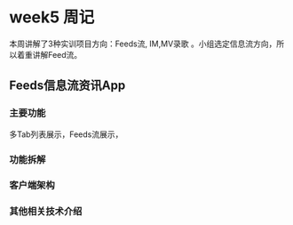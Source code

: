 # week5 周记
本周讲解了3种实训项目方向：Feeds流, IM,MV录歌 。小组选定信息流方向，所以着重讲解Feed流。

## Feeds信息流资讯App

### 主要功能
多Tab列表展示，Feeds流展示，

### 功能拆解

### 客户端架构

### 其他相关技术介绍 
